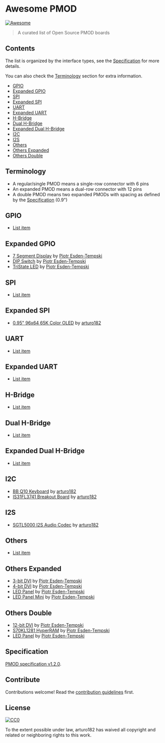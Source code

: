 # Awesome PMOD

[![Awesome](https://awesome.re/badge.svg)](https://awesome.re)

> A curated list of Open Source PMOD boards


## Contents

The list is organized by the interface types, see the [Specification](#specification) for more details.

You can also check the [Terminology](#terminology) section for extra information.

- [GPIO](#gpio)
- [Expanded GPIO](#expanded-gpio)
- [SPI](#spi)
- [Expanded SPI](#expanded-spi)
- [UART](#uart)
- [Expanded UART](#expanded-uart)
- [H-Bridge](#h-bridge)
- [Dual H-Bridge](#dual-h-bridge)
- [Expanded Dual H-Bridge](#expanded-dual-h-bridge)
- [I2C](#i2c)
- [I2S](#i2s)
- [Others](#others)
- [Others Expanded](#others-expanded)
- [Others Double](#others-double)


## Terminology

- A regular/single PMOD means a single-row connector with 6 pins
- An expanded PMOD means a dual-row connector with 12 pins
- A double PMOD means two expanded PMODs with spacing as defined by the [Specification](#specification) (0.9")

## GPIO

- [List item](http://example.com)


## Expanded GPIO

- [7 Segment Display](https://github.com/icebreaker-fpga/icebreaker-pmod/tree/master/7segment) by [Piotr Esden-Tempski](https://github.com/esden)
- [DIP Switch](https://github.com/icebreaker-fpga/icebreaker-pmod/tree/master/dip-switch) by [Piotr Esden-Tempski](https://github.com/esden)
- [TriState LED](https://github.com/icebreaker-fpga/icebreaker-pmod/tree/master/tristate-led) by [Piotr Esden-Tempski](https://github.com/esden)

## SPI

- [List item](http://example.com)


## Expanded SPI

- [0.95" 96x64 65K Color OLED](https://hackaday.io/project/165512-095-96x64-65k-color-oled-pmod) by [arturo182](https://twitter.com/arturo182)


## UART

- [List item](http://example.com)


## Expanded UART

- [List item](http://example.com)


## H-Bridge

- [List item](http://example.com)


## Dual H-Bridge

- [List item](http://example.com)


## Expanded Dual H-Bridge

- [List item](http://example.com)


## I2C

- [BB Q10 Keyboard](https://hackaday.io/project/165511-bb-q10-keyboard-pmod) by [arturo182](https://twitter.com/arturo182)
- [IS31FL3741 Breakout Board](https://hackaday.io/project/165850-is31fl3741-breakout-board-pmod) by [arturo182](https://twitter.com/arturo182)


## I2S

- [SGTL5000 I2S Audio Codec](https://hackaday.io/project/165528-sgtl5000-i2s-audio-codec-pmod) by [arturo182](https://twitter.com/arturo182)


## Others

- [List item](http://example.com)


## Others Expanded

- [3-bit DVI](https://github.com/icebreaker-fpga/icebreaker-pmod/tree/master/dvi-3bit) by [Piotr Esden-Tempski](https://github.com/esden)
- [4-bit DVI](https://github.com/icebreaker-fpga/icebreaker-pmod/tree/master/dvi-4bit) by [Piotr Esden-Tempski](https://github.com/esden)
- [LED Panel](https://github.com/icebreaker-fpga/icebreaker-pmod/tree/master/led-panel-single) by [Piotr Esden-Tempski](https://github.com/esden)
- [LED Panel Mini](https://github.com/icebreaker-fpga/icebreaker-pmod/tree/master/led-panel-single-mini) by [Piotr Esden-Tempski](https://github.com/esden)

## Others Double

- [12-bit DVI](https://github.com/icebreaker-fpga/icebreaker-pmod/tree/master/dvi-12bit) by [Piotr Esden-Tempski](https://github.com/esden)
- [S70KL1281 HyperRAM](https://github.com/icebreaker-fpga/icebreaker-pmod/tree/master/hyperram) by [Piotr Esden-Tempski](https://github.com/esden)
- [LED Panel](https://github.com/icebreaker-fpga/icebreaker-pmod/tree/master/led-panel) by [Piotr Esden-Tempski](https://github.com/esden)


## Specification

[PMOD specification v1.2.0](https://reference.digilentinc.com/_media/reference/pmod/pmod-interface-specification-1_2_0.pdf).


## Contribute

Contributions welcome! Read the [contribution guidelines](contributing.md) first.


## License

[![CC0](https://mirrors.creativecommons.org/presskit/buttons/88x31/svg/cc-zero.svg)](https://creativecommons.org/publicdomain/zero/1.0)

To the extent possible under law, arturo182 has waived all copyright and
related or neighboring rights to this work.

